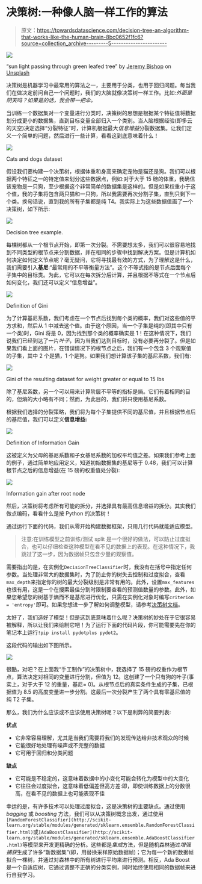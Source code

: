 # 决策树:一种像人脑一样工作的算法

> 原文：<https://towardsdatascience.com/decision-tree-an-algorithm-that-works-like-the-human-brain-8bc0652f1fc6?source=collection_archive---------5----------------------->

![](img/92bcb6207936e4b1a5e815a1a6469cc7.png)

“sun light passing through green leafed tree” by [Jeremy Bishop](https://unsplash.com/@tentides?utm_source=medium&utm_medium=referral) on [Unsplash](https://unsplash.com?utm_source=medium&utm_medium=referral)

决策树是机器学习中最常用的算法之一，主要用于分类，也用于回归问题。每当我们在做决定前问自己一个问题时，我们的大脑就像决策树一样工作。比如:*外面是阴天吗？如果是的话，我会带一把伞。*

当训练一个数据集对一个变量进行分类时，决策树的思想是根据某个特征值将数据划分成更小的数据集，直到目标变量全部归入一个类别。当人脑根据经验(即多云的天空)决定选择“分裂特征”时，计算机根据最大*信息增益*分裂数据集。让我们定义一个简单的问题，然后进行一些计算，看看这到底意味着什么！

![](img/5f5ee57d4bd13fd4875142a077717fbf.png)

Cats and dogs dataset

假设我们要构建一个决策树，根据体重和身高来确定宠物是猫还是狗。我们可以根据两个特征之一的特定值来划分这些数据点，例如:对于大于 15 磅的体重，我确信该宠物是一只狗，至少根据这个非常简单的数据集是这样的。但是如果权重小于这个值，我的子集将包含两只猫和一只狗，所以我需要再次分割子集，直到只剩下一个类。换句话说，直到我的所有子集都是纯 T4。我实际上为这些数据值画了一个决策树，如下所示:

![](img/e8e77f507e71d91320599f84970c0aa0.png)

Decision tree example.

每棵树都从一个根节点开始，即第一次分裂。不需要想太多，我们可以很容易地找到不同类型的根节点来分割数据，并在相同的步骤中找到解决方案。但是计算机如何决定如何定义节点呢？毫无疑问，它将寻找最有效的方式，为了理解这是什么，我们需要引入**基尼**:“最常用的不平等衡量方法”。这个不等式指的是节点后面每个子集中的目标类。为此，它可以在每次拆分后计算，并且根据不等式在一个节点后如何变化，我们还可以定义“信息增益”。

![](img/c25d4f8f8c4edecf66c4f4654c833125.png)

Definition of Gini

为了计算基尼系数，我们考虑在一个节点后找到每个类的概率，我们对这些值的平方求和，然后从 1 中减去这个值。由于这个原因，当一个子集是纯的(即其中只有一个类)时，Gini 将是 0，因为找到那个类的概率确实是 1！在这种情况下，我们说我们已经到达了一片*叶子*，因为当我们达到目标时，没有必要再分裂了。但是如果我们看上面的图片，在错误情况下的根节点之后，我们有一个包含 3 个观察值的子集，其中 2 个是猫，1 个是狗。如果我们想计算该子集的基尼系数，我们有:

![](img/7be9089cd79cb8eeafef9218c0d37dcd.png)

Gini of the resulting dataset for weight greater or equal to 15 lbs

除了基尼系数，另一个可以用来计算阶层不平等的指标是熵。它们有着相同的目的，但熵的大小略有不同；然而，为此目的，我们将只使用基尼系数。

根据我们选择的分裂策略，我们将为每个子集提供不同的基尼值，并且根据节点后的基尼值，我们可以定义**信息增益:**

![](img/be3aa63ee3d27c88dd2f1b8af659f07b.png)

Definition of Information Gain

这被定义为父母的基尼系数和子女基尼系数的加权平均值之差。如果我们参考上面的例子，通过简单地应用定义，知道初始数据集的基尼等于 0.48，我们可以计算根节点之后的信息增益(在 15 磅的权重值处分裂):

![](img/6cfbe73340fe08e07eefd34e14d41000.png)

Information gain after root node

然后，决策树将考虑所有可能的拆分，并选择具有最高信息增益的拆分。其实我们做点编码，看看什么是按 Python 的决策树！

通过运行下面的代码，我们从零开始构建数据框架，只用几行代码就能适应模型。

> 注意:在训练模型之前训练/测试 split 是一个很好的做法，可以防止过度拟合，也可以仔细检查这种模型在看不见的数据上的表现。在这种情况下，我跳过了这一步，因为数据帧只包含少量的观察值。

需要指出的是，在实例化`DecisionTreeClassifier`时，我没有在括号中指定任何参数。当处理非常大的数据集时，为了防止你的树失去控制和过度拟合，查看`max_depth`来指定你的树的最大分裂级别是非常有用的。此外，设置`max_features`也很有用，这是一个在搜索最佳分割时限制要查看的预测值数量的参数。此外，如果您希望您的树基于熵而不是基尼进行优化，只需在实例化对象时编写`criterion = 'entropy'`即可。如果您想进一步了解如何调整模型，请参考[决策树文档](http://scikit-learn.org/stable/modules/generated/sklearn.tree.DecisionTreeClassifier.html)。

太好了，我们造好了模型！但是这到底意味着什么呢？决策树的妙处在于它很容易被解释，所以让我们来绘制它吧！为了运行下面的代码片段，你可能需要先在你的笔记本上运行`!pip install pydotplus pydot2`。

这段代码的输出如下图所示。

![](img/329b9b166ceda13b7264b13d751ca0ed.png)

很酷，对吧？在上面我“手工制作”的决策树中，我选择了 15 磅的权重作为根节点，算法决定对相同的变量进行分割，但值为 12。这创建了一个只有狗的叶子(事实上，对于大于 12 的重量，基尼= 0)。从根节点后的真实条件生成的子集，已根据值为 8.5 的高度变量进一步分割。这最后一次分裂产生了两个具有零基尼值的纯 T2 子集。

那么，我们为什么应该或不应该使用决策树呢？以下是利弊的简要列表:

**优点**

*   它非常容易理解，尤其是当我们需要将我们的发现传达给非技术观众的时候
*   它能很好地处理有噪声或不完整的数据
*   它可用于回归和分类问题

**缺点**

*   它可能是不稳定的，这意味着数据中的小变化可能会转化为模型中的大变化
*   它往往会过度拟合，这意味着低偏差但高方差:即，即使训练数据上的分数很高，在看不见的数据上也可能表现不佳

幸运的是，有许多技术可以处理过度拟合，这是决策树的主要缺点。通过使用 *bagging* 或 *boosting* 方法，我们可以从决策树概念出发，通过使用`[RandomForestClassifier](http://scikit-learn.org/stable/modules/generated/sklearn.ensemble.RandomForestClassifier.html)`或`[AdaBoostClassifier](http://scikit-learn.org/stable/modules/generated/sklearn.ensemble.AdaBoostClassifier.html)`等模型来开发更精确的分析。这些都是*集成*方法，但是随机森林通过*增强捕获*生成了许多“新数据集”(即，用替换采样原始数据帧)；它为每一个新的数据帧拟合一棵树，并通过对森林中的所有树进行平均来进行预测。相反，Ada Boost 是一个自适应树，它通过调整不正确的分类实例，同时始终使用相同的数据帧来进行自我学习。